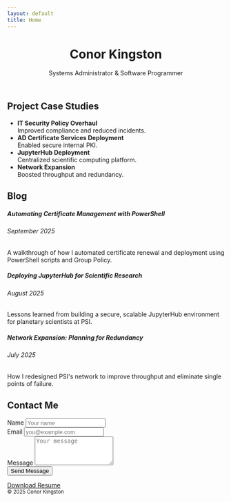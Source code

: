 ```yaml
---
layout: default
title: Home
---
```


<header class="bg-dark text-white text-center py-5">
  <h1>Conor Kingston</h1>
  <p class="lead">Systems Administrator & Software Programmer</p>
</header>

<main class="container my-5">
  <section>
    <h2 class="mb-4">Project Case Studies</h2>
    <ul class="list-group">
      <li class="list-group-item">
        <strong>IT Security Policy Overhaul</strong><br>
        Improved compliance and reduced incidents.
      </li>
      <li class="list-group-item">
        <strong>AD Certificate Services Deployment</strong><br>
        Enabled secure internal PKI.
      </li>
      <li class="list-group-item">
        <strong>JupyterHub Deployment</strong><br>
        Centralized scientific computing platform.
      </li>
      <li class="list-group-item">
        <strong>Network Expansion</strong><br>
        Boosted throughput and redundancy.
      </li>
    </ul>
  </section>

  <section class="mt-5">
    <h2 class="mb-4">Blog</h2>
    <div class="card mb-3">
      <div class="card-body">
        <h5 class="card-title">Automating Certificate Management with PowerShell</h5>
        <h6 class="card-subtitle mb-2 text-muted">September 2025</h6>
        <p class="card-text">A walkthrough of how I automated certificate renewal and deployment using PowerShell scripts and Group Policy.</p>
      </div>
    </div>
    <div class="card mb-3">
      <div class="card-body">
        <h5 class="card-title">Deploying JupyterHub for Scientific Research</h5>
        <h6 class="card-subtitle mb-2 text-muted">August 2025</h6>
        <p class="card-text">Lessons learned from building a secure, scalable JupyterHub environment for planetary scientists at PSI.</p>
      </div>
    </div>
    <div class="card mb-3">
      <div class="card-body">
        <h5 class="card-title">Network Expansion: Planning for Redundancy</h5>
        <h6 class="card-subtitle mb-2 text-muted">July 2025</h6>
        <p class="card-text">How I redesigned PSI's network to improve throughput and eliminate single points of failure.</p>
      </div>
    </div>
  </section>

  <section class="mt-5">
    <h2 class="mb-4">Contact Me</h2>
    <form action="https://formspree.io/f/mwpngnrj" method="POST">
      <div class="mb-3">
        <label for="name" class="form-label">Name</label>
        <input type="text" class="form-control" id="name" name="name" placeholder="Your name">
      </div>
      <div class="mb-3">
        <label for="email" class="form-label">Email</label>
        <input type="email" class="form-control" id="email" name="email" placeholder="you@example.com">
      </div>
      <div class="mb-3">
        <label for="message" class="form-label">Message</label>
        <textarea class="form-control" id="message" name="message" rows="4" placeholder="Your message"></textarea>
      </div>
      <button type="submit" class="btn btn-success">Send Message</button>
    </form>
  </section>

  <section class="mt-5 text-center">
    <a href="assets/Conor_Kingston_Resume.pdf" class="btn btn-primary">Download Resume</a>
  </section>
</main>

<footer class="bg-light text-center py-3">
  <small>&copy; 2025 Conor Kingston</small>
</footer>